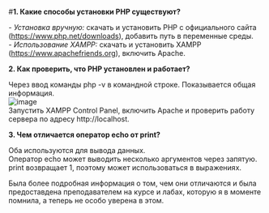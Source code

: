 #**1. Какие способы установки PHP существуют?**

_- Установка вручную:_ скачать и установить PHP с официального сайта (https://www.php.net/downloads), добавить путь в переменные среды.  
_- Использование XAMPP:_ скачать и установить XAMPP (https://www.apachefriends.org), включить Apache.  

**2. Как проверить, что PHP установлен и работает?**

Через ввод команды php -v в командной строке. Показывается общая информация.  
![image](https://github.com/user-attachments/assets/1cfc2c27-7860-4d6c-a902-201f3e8cf6ff)  
Запустить XAMPP Control Panel, включить Apache и проверить работу сервера по адресу http://localhost.

**3. Чем отличается оператор echo от print?**

Оба используются для вывода данных.  
Оператор echo может выводить несколько аргументов через запятую.  
print возвращает 1, поэтому может использоваться в выражениях.  

Была более подробная информация о том, чем они отличаются и была предоставдена преподавателем на курсе и лабах, которую я в моменте помнила, а теперь не особо уверена в этом. 
